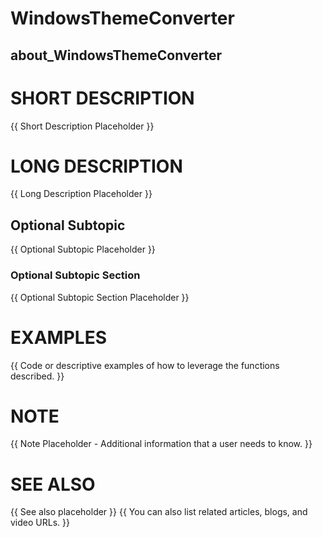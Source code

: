 # WindowsThemeConverter
## about_WindowsThemeConverter

# SHORT DESCRIPTION
{{ Short Description Placeholder }}

# LONG DESCRIPTION
{{ Long Description Placeholder }}

## Optional Subtopic
{{ Optional Subtopic Placeholder }}

### Optional Subtopic Section
{{ Optional Subtopic Section Placeholder }}

# EXAMPLES
{{ Code or descriptive examples of how to leverage the functions described. }}

# NOTE
{{ Note Placeholder - Additional information that a user needs to know. }}

# SEE ALSO
{{ See also placeholder }}
{{ You can also list related articles, blogs, and video URLs. }}

